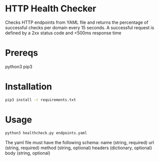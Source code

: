# HTTP Health Checker
Checks HTTP endpoints from YAML file and returns the percentage of successful checks per domain every 15 seconds. A successful request is defined by a 2xx status code and <500ms response time

# Prereqs
python3
pip3

# Installation
```bash
pip3 install -r requirements.txt
```

# Usage
```bash
python3 healthcheck.py endpoints.yaml
```

The yaml file must have the following schema:
name (string, required)
url (string, required)
method (string, optional)
headers (dictionary, optional) 
body (string, optional)
